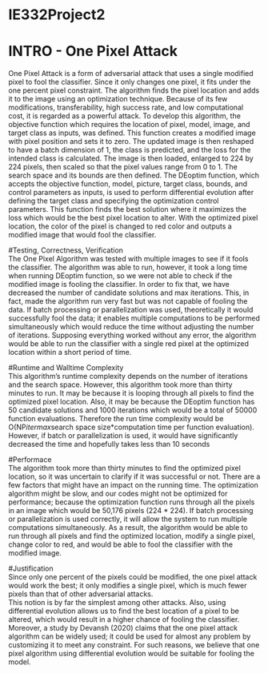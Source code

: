 # IE332Project2
# INTRO - One Pixel Attack

One Pixel Attack is a form of adversarial attack that uses a single modified pixel to fool the classifier. 
Since it only changes one pixel, it fits under the one percent pixel constraint. 
The algorithm finds the pixel location and adds it to the image using an optimization technique. Because of its few modifications, transferability, high success rate, and low computational cost, it is regarded as a powerful attack. 
To develop this algorithm, the objective function which requires the location of pixel, model, image, and target class as inputs, was defined. 
This function creates a modified image with pixel position and sets it to zero. 
The updated image is then reshaped to have a batch dimension of 1, the class is predicted, and the loss for the intended class is calculated. 
The image is then loaded, enlarged to 224 by 224 pixels, then scaled so that the pixel values range from 0 to 1. The search space and its bounds are then defined. 
The DEoptim function, which accepts the objective function, model, picture, target class, bounds, and control parameters as inputs, is used to perform differential evolution after defining the target class and specifying the optimization control parameters. This function finds the best solution where it maximizes the loss which would be the best pixel location to alter. With the optimized pixel location, the color of the pixel is changed to red color and outputs a modified image that would fool the classifier. 
<br> 

#Testing, Correctness, Verification
<br> 
The One Pixel Algorithm was tested with multiple images to see if it fools the classifier. 
The algorithm was able to run, however, it took a long time when running DEoptim function, so we were not able to check if the modified image is fooling the classifier. 
In order to fix that, we have decreased the number of candidate solutions and max iterations. 
This, in fact, made the algorithm run very fast but was not capable of fooling the data. 
If batch processing or parallelization was used, theoretically it would successfully fool the data; it enables multiple computations to be performed simultaneously which would reduce the time without adjusting the number of iterations. 
Supposing everything worked without any error, the algorithm would be able to run the classifier with a single red pixel at the optimized location within a short period of time.
<br> 

#Runtime and Walltime Complexity<br> 
This algorithm’s runtime complexity depends on the number of iterations and the search space. 
However, this algorithm took more than thirty minutes to run. 
It may be because it is looping through all pixels to find the optimized pixel location. 
Also, it may be because the DEoptim function has 50 candidate solutions and 1000 iterations which would be a total of 50000 function evaluations. 
Therefore the run time complexity would be O(NP*itermax*search space size*computation time per function evaluation). 
However, if batch or parallelization is used, it would have significantly decreased the time and hopefully takes less than 10 seconds
<br> 

#Performace<br> 
The algorithm took more than thirty minutes to find the optimized pixel location, so it was uncertain to clarify if it was successful or not. 
There are a few factors that might have an impact on the running time. 
The optimization algorithm might be slow, and our codes might not be optimized for performance; because the optimization function runs through all the pixels in an image which would be 50,176 pixels (224 * 224). 
If batch processing or parallelization is used correctly, it will allow the system to run multiple computations simultaneously. 
As a result, the algorithm would be able to run through all pixels and find the optimized location, modify a single pixel, change color to red, and would be able to fool the classifier with the modified image.

#Justification<br> 
Since only one percent of the pixels could be modified, the one pixel attack would work the best; it only modifies a single pixel, which is much fewer pixels than that of other adversarial attacks.  
This notion is by far the simplest among other attacks. Also, using differential evolution allows us to find the best location of a pixel to be altered, which would result in a higher chance of fooling the classifier. Moreover, a study by Devansh (2020) claims that the one pixel attack algorithm can be widely used; it could be used for almost any problem by customizing it to meet any constraint. 
For such reasons, we believe that one pixel algorithm using differential evolution would be suitable for fooling the model.

